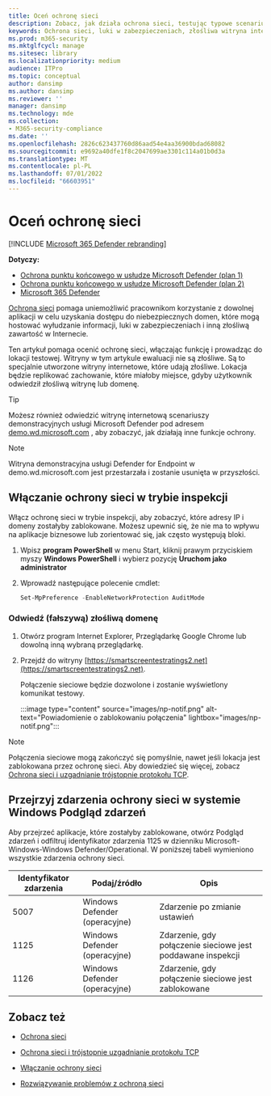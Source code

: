 ```yaml
---
title: Oceń ochronę sieci
description: Zobacz, jak działa ochrona sieci, testując typowe scenariusze, przed jakimi się chroni.
keywords: Ochrona sieci, luki w zabezpieczeniach, złośliwa witryna internetowa, adres IP, domena, domeny, ocena, testowanie, pokaz
ms.prod: m365-security
ms.mktglfcycl: manage
ms.sitesec: library
ms.localizationpriority: medium
audience: ITPro
ms.topic: conceptual
author: dansimp
ms.author: dansimp
ms.reviewer: ''
manager: dansimp
ms.technology: mde
ms.collection:
- M365-security-compliance
ms.date: ''
ms.openlocfilehash: 2826c623437760d86aad54e4aa36900bdad68082
ms.sourcegitcommit: e9692a40dfe1f8c2047699ae3301c114a01b0d3a
ms.translationtype: MT
ms.contentlocale: pl-PL
ms.lasthandoff: 07/01/2022
ms.locfileid: "66603951"
---
```

# <a name="evaluate-network-protection"></a>Oceń ochronę sieci

[!INCLUDE [Microsoft 365 Defender rebranding](../../includes/microsoft-defender.md)]

**Dotyczy:**
- [Ochrona punktu końcowego w usłudze Microsoft Defender (plan 1)](https://go.microsoft.com/fwlink/?linkid=2154037)
- [Ochrona punktu końcowego w usłudze Microsoft Defender (plan 2)](https://go.microsoft.com/fwlink/?linkid=2154037) 
- [Microsoft 365 Defender](https://go.microsoft.com/fwlink/?linkid=2118804)

[Ochrona sieci](network-protection.md) pomaga uniemożliwić pracownikom korzystanie z dowolnej aplikacji w celu uzyskania dostępu do niebezpiecznych domen, które mogą hostować wyłudzanie informacji, luki w zabezpieczeniach i inną złośliwą zawartość w Internecie.

Ten artykuł pomaga ocenić ochronę sieci, włączając funkcję i prowadząc do lokacji testowej. Witryny w tym artykule ewaluacji nie są złośliwe. Są to specjalnie utworzone witryny internetowe, które udają złośliwe. Lokacja będzie replikować zachowanie, które miałoby miejsce, gdyby użytkownik odwiedził złośliwą witrynę lub domenę.

> [!TIP]
> Możesz również odwiedzić witrynę internetową scenariuszy demonstracyjnych usługi Microsoft Defender pod adresem [demo.wd.microsoft.com](https://demo.wd.microsoft.com?ocid=cx-wddocs-testground) , aby zobaczyć, jak działają inne funkcje ochrony.

> [!NOTE]
> Witryna demonstracyjna usługi Defender for Endpoint w demo.wd.microsoft.com jest przestarzała i zostanie usunięta w przyszłości.

## <a name="enable-network-protection-in-audit-mode"></a>Włączanie ochrony sieci w trybie inspekcji

Włącz ochronę sieci w trybie inspekcji, aby zobaczyć, które adresy IP i domeny zostałyby zablokowane. Możesz upewnić się, że nie ma to wpływu na aplikacje biznesowe lub zorientować się, jak często występują bloki.

1. Wpisz **program PowerShell** w menu Start, kliknij prawym przyciskiem myszy **Windows PowerShell** i wybierz pozycję **Uruchom jako administrator**
2. Wprowadź następujące polecenie cmdlet:

    ```PowerShell
    Set-MpPreference -EnableNetworkProtection AuditMode
    ```

### <a name="visit-a-fake-malicious-domain"></a>Odwiedź (fałszywą) złośliwą domenę

1. Otwórz program Internet Explorer, Przeglądarkę Google Chrome lub dowolną inną wybraną przeglądarkę.

2. Przejdź do witryny [https://smartscreentestratings2.net](https://smartscreentestratings2.net).

    Połączenie sieciowe będzie dozwolone i zostanie wyświetlony komunikat testowy.
    
    :::image type="content" source="images/np-notif.png" alt-text="Powiadomienie o zablokowaniu połączenia" lightbox="images/np-notif.png":::

> [!NOTE]
> Połączenia sieciowe mogą zakończyć się pomyślnie, nawet jeśli lokacja jest zablokowana przez ochronę sieci. Aby dowiedzieć się więcej, zobacz [Ochrona sieci i uzgadnianie trójstopnie protokołu TCP](network-protection.md#network-protection-and-the-tcp-three-way-handshake).

## <a name="review-network-protection-events-in-windows-event-viewer"></a>Przejrzyj zdarzenia ochrony sieci w systemie Windows Podgląd zdarzeń

Aby przejrzeć aplikacje, które zostałyby zablokowane, otwórz Podgląd zdarzeń i odfiltruj identyfikator zdarzenia 1125 w dzienniku Microsoft-Windows-Windows Defender/Operational. W poniższej tabeli wymieniono wszystkie zdarzenia ochrony sieci.

| Identyfikator zdarzenia | Podaj/źródło | Opis |
|---|---|---|
| 5007 | Windows Defender (operacyjne) | Zdarzenie po zmianie ustawień |
| 1125 | Windows Defender (operacyjne) | Zdarzenie, gdy połączenie sieciowe jest poddawane inspekcji |
| 1126 | Windows Defender (operacyjne) | Zdarzenie, gdy połączenie sieciowe jest zablokowane |

## <a name="see-also"></a>Zobacz też

- [Ochrona sieci](network-protection.md)

- [Ochrona sieci i trójstopnie uzgadnianie protokołu TCP](network-protection.md#network-protection-and-the-tcp-three-way-handshake)

- [Włączanie ochrony sieci](enable-network-protection.md)

- [Rozwiązywanie problemów z ochroną sieci](troubleshoot-np.md)
